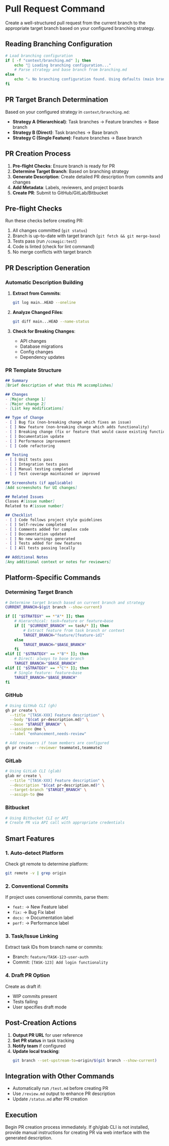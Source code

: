 # Pull Request Command

Create a well-structured pull request from the current branch to the appropriate target branch based on your configured branching strategy.

## Reading Branching Configuration

```bash
# Load branching configuration
if [ -f "context/branching.md" ]; then
    echo "📖 Loading branching configuration..."
    # Parse strategy and base branch from branching.md
else
    echo "⚠️ No branching configuration found. Using defaults (main branch)."
fi
```

## PR Target Branch Determination

Based on your configured strategy in `context/branching.md`:
- **Strategy A (Hierarchical)**: Task branches → Feature branches → Base branch
- **Strategy B (Direct)**: Task branches → Base branch
- **Strategy C (Single Feature)**: Feature branches → Base branch

## PR Creation Process

1. **Pre-flight Checks**: Ensure branch is ready for PR
2. **Determine Target Branch**: Based on branching strategy
3. **Generate Description**: Create detailed PR description from commits and changes
4. **Add Metadata**: Labels, reviewers, and project boards
5. **Create PR**: Submit to GitHub/GitLab/Bitbucket

## Pre-flight Checks

Run these checks before creating PR:
1. All changes committed (`git status`)
2. Branch is up-to-date with target branch (`git fetch && git merge-base`)
3. Tests pass (run `/ccmagic:test`)
4. Code is linted (check for lint command)
5. No merge conflicts with target branch

## PR Description Generation

### Automatic Description Building

1. **Extract from Commits**:
   ```bash
   git log main..HEAD --oneline
   ```

2. **Analyze Changed Files**:
   ```bash
   git diff main...HEAD --name-status
   ```

3. **Check for Breaking Changes**:
   - API changes
   - Database migrations
   - Config changes
   - Dependency updates

### PR Template Structure

```markdown
## Summary
[Brief description of what this PR accomplishes]

## Changes
- [Major change 1]
- [Major change 2]
- [List key modifications]

## Type of Change
- [ ] Bug fix (non-breaking change which fixes an issue)
- [ ] New feature (non-breaking change which adds functionality)
- [ ] Breaking change (fix or feature that would cause existing functionality to not work as expected)
- [ ] Documentation update
- [ ] Performance improvement
- [ ] Code refactoring

## Testing
- [ ] Unit tests pass
- [ ] Integration tests pass
- [ ] Manual testing completed
- [ ] Test coverage maintained or improved

## Screenshots (if applicable)
[Add screenshots for UI changes]

## Related Issues
Closes #[issue number]
Related to #[issue number]

## Checklist
- [ ] Code follows project style guidelines
- [ ] Self-review completed
- [ ] Comments added for complex code
- [ ] Documentation updated
- [ ] No new warnings generated
- [ ] Tests added for new features
- [ ] All tests passing locally

## Additional Notes
[Any additional context or notes for reviewers]
```

## Platform-Specific Commands

### Determining Target Branch
```bash
# Determine target branch based on current branch and strategy
CURRENT_BRANCH=$(git branch --show-current)

if [[ "$STRATEGY" == *"A"* ]]; then
    # Hierarchical: task→feature or feature→base
    if [[ "$CURRENT_BRANCH" == task/* ]]; then
        # Extract feature from task branch or context
        TARGET_BRANCH="feature/[feature-id]"
    else
        TARGET_BRANCH="$BASE_BRANCH"
    fi
elif [[ "$STRATEGY" == *"B"* ]]; then
    # Direct: always to base branch
    TARGET_BRANCH="$BASE_BRANCH"
elif [[ "$STRATEGY" == *"C"* ]]; then
    # Single feature: feature→base
    TARGET_BRANCH="$BASE_BRANCH"
fi
```

### GitHub
```bash
# Using GitHub CLI (gh)
gh pr create \
  --title "[TASK-XXX] Feature description" \
  --body "$(cat pr-description.md)" \
  --base "$TARGET_BRANCH" \
  --assignee @me \
  --label "enhancement,needs-review"

# Add reviewers if team members are configured
gh pr create --reviewer teammate1,teammate2
```

### GitLab
```bash
# Using GitLab CLI (glab)
glab mr create \
  --title "[TASK-XXX] Feature description" \
  --description "$(cat pr-description.md)" \
  --target-branch "$TARGET_BRANCH" \
  --assign-to @me
```

### Bitbucket
```bash
# Using Bitbucket CLI or API
# Create PR via API call with appropriate credentials
```

## Smart Features

### 1. Auto-detect Platform
Check git remote to determine platform:
```bash
git remote -v | grep origin
```

### 2. Conventional Commits
If project uses conventional commits, parse them:
- `feat:` → New Feature label
- `fix:` → Bug Fix label
- `docs:` → Documentation label
- `perf:` → Performance label

### 3. Task/Issue Linking
Extract task IDs from branch name or commits:
- Branch: `feature/TASK-123-user-auth`
- Commit: `[TASK-123] Add login functionality`

### 4. Draft PR Option
Create as draft if:
- WIP commits present
- Tests failing
- User specifies draft mode

## Post-Creation Actions

1. **Output PR URL** for user reference
2. **Set PR status** in task tracking
3. **Notify team** if configured
4. **Update local tracking**:
   ```bash
   git branch --set-upstream-to=origin/$(git branch --show-current)
   ```

## Integration with Other Commands

- Automatically run `/test.md` before creating PR
- Use `/review.md` output to enhance PR description
- Update `/status.md` after PR creation

## Execution

Begin PR creation process immediately. If gh/glab CLI is not installed, provide manual instructions for creating PR via web interface with the generated description.